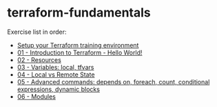 # terraform-fundamentals

Exercise list in order:

* [Setup your Terraform training environment](setup.md)
* [01 - Introduction to Terraform - Hello World!](https://github.com/eficode-academy/terraform-fundamentals/blob/noemi/test-exercises/tf-exercises/01%20-%20Hello%20World/README.md)
* [02 - Resources](https://github.com/eficode-academy/terraform-fundamentals/tree/noemi/test-exercises/tf-exercises/02%20-%20Resources)
* [03 - Variables: local, tfvars](https://github.com/eficode-academy/terraform-fundamentals/tree/noemi/test-exercises/tf-exercises/02%20-%20Resources)
* [04 - Local vs Remote State]()
* [05 - Advanced commands: depends on, foreach, count, conditional expressions, dynamic blocks]()
* [06 - Modules](https://github.com/eficode-academy/terraform-fundamentals/blob/noemi/test-exercises/tf-exercises/06%20-%20Modules/README.md)
